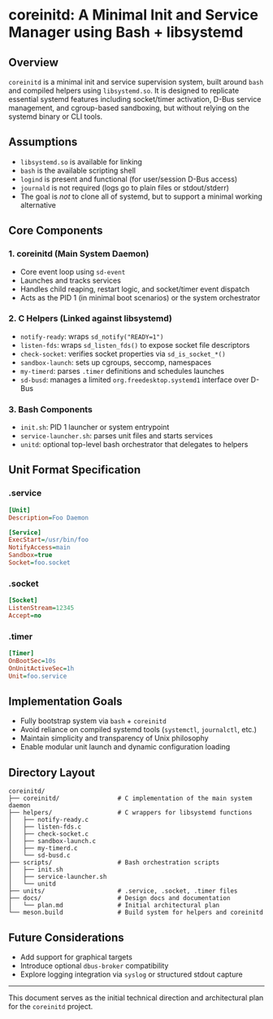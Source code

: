 # coreinitd: A Minimal Init and Service Manager using Bash + libsystemd

## Overview

`coreinitd` is a minimal init and service supervision system, built around `bash` and compiled helpers using `libsystemd.so`. It is designed to replicate essential systemd features including socket/timer activation, D-Bus service management, and cgroup-based sandboxing, but without relying on the systemd binary or CLI tools.

## Assumptions

- `libsystemd.so` is available for linking
- `bash` is the available scripting shell
- `logind` is present and functional (for user/session D-Bus access)
- `journald` is not required (logs go to plain files or stdout/stderr)
- The goal is *not* to clone all of systemd, but to support a minimal working alternative

## Core Components

### 1. coreinitd (Main System Daemon)

- Core event loop using `sd-event`
- Launches and tracks services
- Handles child reaping, restart logic, and socket/timer event dispatch
- Acts as the PID 1 (in minimal boot scenarios) or the system orchestrator

### 2. C Helpers (Linked against libsystemd)

- `notify-ready`: wraps `sd_notify("READY=1")`
- `listen-fds`: wraps `sd_listen_fds()` to expose socket file descriptors
- `check-socket`: verifies socket properties via `sd_is_socket_*()`
- `sandbox-launch`: sets up cgroups, seccomp, namespaces
- `my-timerd`: parses `.timer` definitions and schedules launches
- `sd-busd`: manages a limited `org.freedesktop.systemd1` interface over D-Bus

### 3. Bash Components

- `init.sh`: PID 1 launcher or system entrypoint
- `service-launcher.sh`: parses unit files and starts services
- `unitd`: optional top-level bash orchestrator that delegates to helpers

## Unit Format Specification

### .service

```ini
[Unit]
Description=Foo Daemon

[Service]
ExecStart=/usr/bin/foo
NotifyAccess=main
Sandbox=true
Socket=foo.socket
```

### .socket

```ini
[Socket]
ListenStream=12345
Accept=no
```

### .timer

```ini
[Timer]
OnBootSec=10s
OnUnitActiveSec=1h
Unit=foo.service
```

## Implementation Goals

- Fully bootstrap system via `bash` + `coreinitd`
- Avoid reliance on compiled systemd tools (`systemctl`, `journalctl`, etc.)
- Maintain simplicity and transparency of Unix philosophy
- Enable modular unit launch and dynamic configuration loading

## Directory Layout

```
coreinitd/
├── coreinitd/                # C implementation of the main system daemon
├── helpers/                  # C wrappers for libsystemd functions
│   ├── notify-ready.c
│   ├── listen-fds.c
│   ├── check-socket.c
│   ├── sandbox-launch.c
│   ├── my-timerd.c
│   └── sd-busd.c
├── scripts/                  # Bash orchestration scripts
│   ├── init.sh
│   ├── service-launcher.sh
│   └── unitd
├── units/                    # .service, .socket, .timer files
├── docs/                     # Design docs and documentation
│   └── plan.md               # Initial architectural plan
└── meson.build               # Build system for helpers and coreinitd
```

## Future Considerations

- Add support for graphical targets
- Introduce optional `dbus-broker` compatibility
- Explore logging integration via `syslog` or structured stdout capture

---

This document serves as the initial technical direction and architectural plan for the `coreinitd` project.

